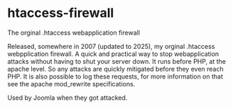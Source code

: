 # htaccess-firewall
The orginal .htaccess webapplication firewall

Released, somewhere in 2007 (updated to 2025), my orginal .htaccess webpplication firewall. A quick and practical way to stop webapplication attacks without having to shut your server down. It runs before PHP, at the apache level. So any attacks are quickly mitigated before they even reach PHP. It is also possible to log these requests, for more information on that see the apache mod_rewrite specifications.

Used by Joomla when they got attacked.
